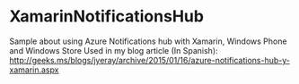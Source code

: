# XamarinNotificationsHub
Sample about using Azure Notifications hub with Xamarin, Windows Phone and Windows Store
Used in my blog article (In Spanish):
http://geeks.ms/blogs/jyeray/archive/2015/01/16/azure-notifications-hub-y-xamarin.aspx

